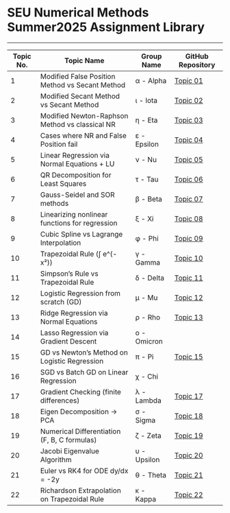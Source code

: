 # SEU Numerical Methods Summer2025 Assignment Library
-------------------------------------------------


| Topic No. | Topic Name | Group Name | GitHub Repository |
|-----------|------------|-----------|-------------------|
| 1 | Modified False Position Method vs Secant Method | α - Alpha | [Topic 01](https://github.com/ASHFIQUL005/Team-Alpha_Numerical_Assignment)|
| 2 | Modified Secant Method vs Secant Method | ι - Iota | [Topic 02](https://github.com/rafizakhatun121/-the-Modified-Secant-Method-cse261.4-) |
| 3 | Modified Newton-Raphson Method vs classical NR | η - Eta | [Topic 03](https://github.com/Taslim-392/Newton--Raphson)|
| 4 | Cases where NR and False Position fail | ε - Epsilon | [Topic 04](https://github.com/Md-HridoyNur/Epsilon-RootFailureFinding-Assignment) |
| 5 | Linear Regression via Normal Equations + LU | ν - Nu | [Topic 05](https://github.com/sushmita129/linearRegression) |
| 6 | QR Decomposition for Least Squares | τ	- Tau | [Topic 06](https://github.com/hasansamzid07/cse261qrleastsquares-Tau)|
| 7 | Gauss-Seidel and SOR methods | β - Beta | [Topic 07](https://github.com/H-A-Prohor/Numerical-Assignment-7)|
| 8 | Linearizing nonlinear functions for regression | ξ - Xi | [Topic 08](https://github.com/Humayra-Hasib/cse261-numerical.methode) |
| 9 | Cubic Spline vs Lagrange Interpolation | φ	- Phi | [Topic 09](https://github.com/NusratRushba/Numerical_method_assignment) |
| 10 | Trapezoidal Rule (∫ e^(-x²)) | γ - Gamma | [Topic 10](https://github.com/sharmin-08/Gamma) |
| 11 | Simpson’s Rule vs Trapezoidal Rule | δ - Delta | [Topic 11](https://github.com/sajidahmed2176/Num.github) |
| 12 | Logistic Regression from scratch (GD) | μ - Mu | [Topic 12](https://github.com/heyarafat/Logistic_Regression) |
| 13 | Ridge Regression via Normal Equations | ρ	- Rho | [Topic 13](https://github.com/Charm77/Ridge_Regression) |
| 14 | Lasso Regression via Gradient Descent | ο	- Omicron | |
| 15 | GD vs Newton’s Method on Logistic Regression | π	- Pi | [Topic 15](https://github.com/Fahim-F25/NM-Assignment) |
| 16 | SGD vs Batch GD on Linear Regression | χ	- Chi | |
| 17 | Gradient Checking (finite differences) | λ - Lambda | [Topic 17](https://github.com/FardinShuvro/gradient-checking-logistic-regression) |
| 18 | Eigen Decomposition → PCA | σ	- Sigma | [Topic 18](https://github.com/nazmul-dev-coder/University-Project) |
| 19 | Numerical Differentiation (F, B, C formulas) | ζ - Zeta | [Topic 19](https://github.com/Nahid-01/zeta) |
| 20 | Jacobi Eigenvalue Algorithm | υ	- Upsilon | [Topic 20](https://github.com/BilashxD/Jacobi-Algo) |
| 21 | Euler vs RK4 for ODE dy/dx = -2y | θ - Theta | [Topic 21](https://github.com/mehedihasanovi222/-Numerical-Assignment) |
| 22 | Richardson Extrapolation on Trapezoidal Rule | κ - Kappa | [Topic 22](https://github.com/2022200000149-rantu/Richardson-Trapezoidal) |


